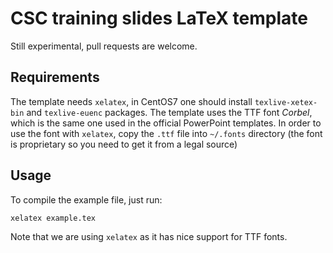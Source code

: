# CSC training slides LaTeX template

Still experimental, pull requests are welcome.

## Requirements

The template needs `xelatex`, in CentOS7 one should install `texlive-xetex-bin` and `texlive-euenc` packages.
The template uses the TTF font *Corbel*, which is the same one used in the official PowerPoint templates. 
In order to use the font with `xelatex`, copy the `.ttf` file into `~/.fonts` directory (the font is proprietary 
so you need to get it from a legal source)

## Usage

To compile the example file, just run:

```bash
xelatex example.tex
```

Note that we are using `xelatex` as it has nice support for TTF fonts.
